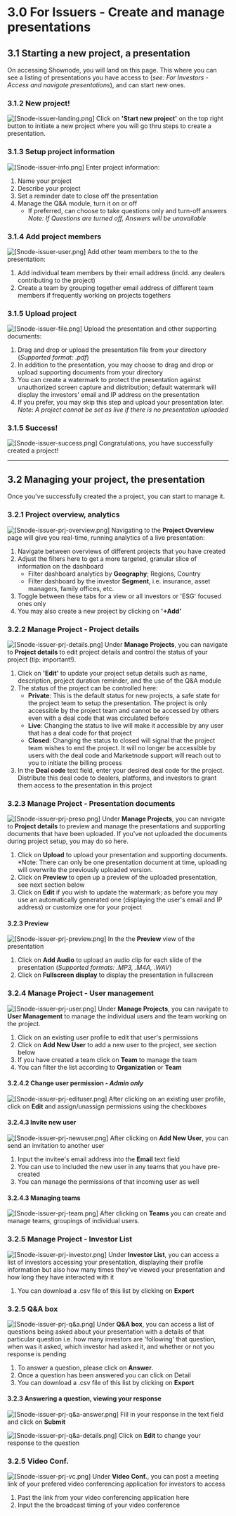# 3.0 For Issuers - Create and manage presentations
## 3.1 Starting a new project, a presentation 
On accessing Shownode, you will land on this page. This where you can see a listing of presentations you have access to (*see: For Investors - Access and navigate presentations*), and can start new ones.  

### 3.1.2 New project!
![[Snode-issuer-landing.png]](../mynewbook/Snode-issuer-landing.png)
Click on **'Start new project'** on the top right button to initiate a new project where you will go thru steps to create a presentation.

### 3.1.3 Setup project information
![[Snode-issuer-info.png]](../mynewbook/Snode-issuer-info.png)
Enter project information:
1. Name your project
2. Describe your project
3. Set a reminder date to close off the presentation
4. Manage the Q&A module, turn it on or off
    - If preferred, can choose to take questions only and turn-off answers
     *Note: If Questions are turned off, Answers will be unavailable* 


### 3.1.4 Add project members
![[Snode-issuer-user.png]](../mynewbook/Snode-issuer-user.png)
Add other team members to the to the presentation:
1. Add individual team members by their email address (incld. any dealers contributing to the project)
2. Create a team by grouping together email address of different team members if frequently working on projects togethers

### 3.1.5 Upload project
![[Snode-issuer-file.png]](../mynewbook/Snode-issuer-file.png)
Upload the presentation and other supporting documents:
1. Drag and drop or upload the presentation file from your directory (*Supported format: .pdf*)
2. In addition to the presentation, you may choose to drag and drop  or upload supporting documents from your directory
3. You can create a watermark to protect the presentation against unauthorized screen capture and distribution; default watermark will display the investors' email and IP address on the presentation
4. If you prefer, you may skip this step and upload your presentation later. 
	*Note: A project cannot be set as live if there is no presentation uploaded*

### 3.1.5 Success!
![[Snode-issuer-success.png]](../mynewbook/Snode-issuer-success.png)
Congratulations, you have successfully created a project!

_________________________________________________________________

## 3.2 Managing your project, the presentation
Once you've successfully created the a project, you can start to manage it.

### 3.2.1 Project overview, analytics
![[Snode-issuer-prj-overview.png]](../mynewbook/Snode-issuer-prj-overview.png)
Navigating to the **Project Overview** page will give you real-time, running analytics of a live presentation:
1. Navigate between overviews of different projects that you have created
2. Adjust the filters here to get a more targeted, granular slice of information on the dashboard
	- Filter dashboard analytics by **Geography**; Regions, Country
	- Filter dashboard by the investor **Segment**, i.e. insurance, asset managers, family offices, etc. 
3. Toggle between these tabs for a view or all investors or 'ESG' focused ones only 
4. You may also create a new project by clicking on **'+Add'**

### 3.2.2 Manage Project - Project details
![[Snode-issuer-prj-details.png]](../mynewbook/Snode-issuer-prj-details.png)
Under **Manage Projects**, you can navigate to **Project details** to edit project details and control the status of your project (tip: important!). 
1. Click on **'Edit'** to update your project setup details such as name, description, project duration reminder, and the use of the Q&A module  
2. The status of the project can be controlled here:
	- **Private**: This is the default status for new projects, a safe state for the project team to setup the presentation. The project is only accessible by the project team and cannot be accessed by others even with a deal code that was circulated before
	- **Live**: Changing the status to live will make it accessible by any user that has a deal code for that project 
	- **Closed**: Changing the status to closed will signal that the project team wishes to end the project. It will no longer be accessible by users with the deal code and Marketnode support will reach out to you to initiate the billing process
3. In the **Deal code** text field, enter your desired deal code for the project. Distribute this deal code to dealers, platforms, and investors to grant them access to the presentation in this project 

### 3.2.3 Manage Project - Presentation documents
![[Snode-issuer-prj-preso.png]](../mynewbook/Snode-issuer-prj-preso.png)
Under **Manage Projects**, you can navigate to **Project details** to preview and manage the presentations and supporting documents that have been uploaded. If you've not uploaded the documents during project setup, you may do so here. 
1. Click on **Upload** to upload your presentation and supporting documents. 
	*Note: There can only be one presentation document at time, uploading will overwrite the previously uploaded version.
2. Click on **Preview** to open up a preview of the uploaded presentation, see next section below
3. Click on **Edit** if you wish to update the watermark; as before you may use an automatically generated one (displaying the user's email and IP address) or customize one for your project

#### 3.2.3 Preview
![[Snode-issuer-prj-preview.png]](../mynewbook/Snode-issuer-prj-preview.png)
In the the **Preview** view of the presentation 
1. Click on **Add Audio** to upload an audio clip for each slide of the presentation (*Supported formats: .MP3, .M4A, .WAV*)
2. Click on **Fullscreen display** to display the presentation in fullscreen

### 3.2.4 Manage Project - User management
![[Snode-issuer-prj-user.png]](../mynewbook/Snode-issuer-prj-user.png)
Under **Manage Projects**, you can navigate to **User Management** to manage the individual users and the team working on the project. 
1. Click on an existing user profile to edit that user's permissions
2. Click on **Add New User** to add a new user to the project, see section below
3. If you have created a team click on **Team** to manage the team
4. You can filter the list according to **Organization** or **Team**

#### 3.2.4.2 Change user permission - *Admin only*
![[Snode-issuer-prj-edituser.png]](../mynewbook/Snode-issuer-prj-edituser.png)
After clicking on an existing user profile, click on **Edit** and assign/unassign permissions using the checkboxes

#### 3.2.4.3 Invite new user
![[Snode-issuer-prj-newuser.png]](../mynewbook/Snode-issuer-prj-newuser.png)
After clicking on **Add New User**, you can send an invitation to another user
1. Input the invitee's email address into the **Email** text field
2. You can use to included the new user in any teams that you have pre-created
3. You can manage the permissions of that incoming user as well

#### 3.2.4.3 Managing teams
![[Snode-issuer-prj-team.png]](../mynewbook/Snode-issuer-prj-team.png)
After clicking on **Teams** you can create and manage teams, groupings of individual users.

### 3.2.5 Manage Project - Investor List
![[Snode-issuer-prj-investor.png]](../mynewbook/Snode-issuer-prj-investor.png)
Under **Investor List**, you can access a list of investors accessing your presentation, displaying their profile information but also how many times they've viewed your presentation and how long they have interacted with it 
1. You can download a .csv file of this list by clicking on **Export**

### 3.2.5 Q&A box
![[Snode-issuer-prj-q&a.png]](../mynewbook/Snode-issuer-prj-q&a.png)
Under **Q&A box**, you can access a list of questions being asked about your presentation with a details of that particular question i.e. how many investors are 'following' that question, when was it asked, which investor had asked it, and whether or not you response is pending  
1. To answer a question, please click on **Answer**. 
2. Once a question has been answered you can click on Detail 
3. You can download a .csv file of this list by clicking on **Export**

#### 3.2.3 Answering a question, viewing your response
![[Snode-issuer-prj-q&a-answer.png]](../mynewbook/Snode-issuer-prj-q&a-answer.png)
Fill in your response in the text field and click on **Submit** 

![[Snode-issuer-prj-q&a-details.png]](../mynewbook/Snode-issuer-prj-q&a-details.png)
Click on **Edit** to change your response to the question

### 3.2.5 Video Conf.
![[Snode-issuer-prj-vc.png]](../mynewbook/Snode-issuer-prj-vc.png)
Under **Video Conf.**, you can post a meeting link of your prefered video conferencing application for investors to access
1. Past the link from your video conferencing application here
2. Input the the broadcast timing of your video conference









